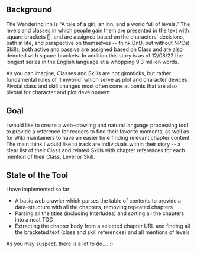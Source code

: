   ## Background
The Wandering Inn is "A tale of a girl, an inn, and a world full of levels." The levels and classes in which people gain them are presented in the text with square brackets [], and are 
assigned based on the characters' decisions, path in life, and perspective on themselves -- think DnD, but without NPCs! Skills, both active and passive are assigned based on Class and are also denoted with square brackets. In addition this story is as of 12/08/22 the longest series in the English language at a whopping 9.3 million words.

As you can imagine, Classes and Skills are not gimmicks, but rather fundamental rules of 'Innworld' which serve as plot and character devices. Pivotal class and skill changes most often come at points that are also pivotal for character and plot development. 

  ## Goal
I would like to create a web-crawling and natural language processing tool to provide a reference for readers to find their favorite moments, as well as for Wiki maintainers to have an easier time finding relevant chapter content. The main think I would like to track are individuals within their story -- a clear list of their Class and related Skills with chapter references for each mention of their Class, Level or Skill.

  ## State of the Tool
I have implemented so far:
- A basic web crawler which parses the table of contents to provide a data-structure with all the chapters, removing repeated chapters
- Parsing all the titles (including Interludes) and sorting all the chapters into a neat TOC
- Extracting the chapter body from a selected chapter URL and finding all the bracketed text (class and skill references) and all mentions of levels

As you may suspect, there is a lot to do....   :)

